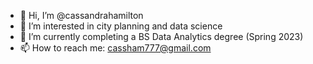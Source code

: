 - 👋 Hi, I’m @cassandrahamilton
- 👀 I’m interested in city planning and data science
- 🌱 I’m currently completing a BS Data Analytics degree (Spring 2023)
- 📫 How to reach me: cassham777@gmail.com

<!---
cassandrahamilton/cassandrahamilton is a ✨ special ✨ repository because its `README.md` (this file) appears on your GitHub profile.
You can click the Preview link to take a look at your changes.
--->
